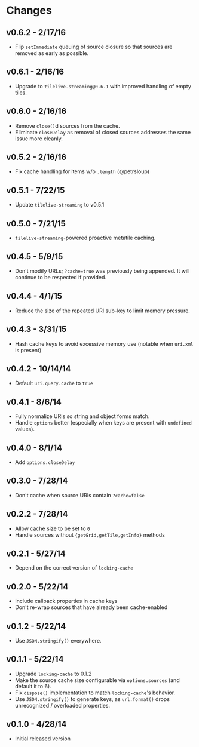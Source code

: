 # Changes

## v0.6.2 - 2/17/16

* Flip `setImmediate` queuing of source closure so that sources are removed as
  early as possible.

## v0.6.1 - 2/16/16

* Upgrade to `tilelive-streaming@0.6.1` with improved handling of empty tiles.

## v0.6.0 - 2/16/16

* Remove `close()`d sources from the cache.
* Eliminate `closeDelay` as removal of closed sources addresses the same issue
  more cleanly.

## v0.5.2 - 2/16/16

* Fix cache handling for items w/o `.length` (@petrsloup)

## v0.5.1 - 7/22/15

* Update `tilelive-streaming` to v0.5.1

## v0.5.0 - 7/21/15

* `tilelive-streaming`-powered proactive metatile caching.

## v0.4.5 - 5/9/15

* Don't modify URLs; `?cache=true` was previously being appended. It will
  continue to be respected if provided.

## v0.4.4 - 4/1/15

* Reduce the size of the repeated URI sub-key to limit memory pressure.

## v0.4.3 - 3/31/15

* Hash cache keys to avoid excessive memory use (notable when `uri.xml` is
  present)

## v0.4.2 - 10/14/14

* Default `uri.query.cache` to `true`

## v0.4.1 - 8/6/14

* Fully normalize URIs so string and object forms match.
* Handle `options` better (especially when keys are present with `undefined`
  values).

## v0.4.0 - 8/1/14

* Add `options.closeDelay`

## v0.3.0 - 7/28/14

* Don't cache when source URIs contain `?cache=false`

## v0.2.2 - 7/28/14

* Allow cache size to be set to `0`
* Handle sources without `{getGrid,getTile,getInfo}` methods

## v0.2.1 - 5/27/14

* Depend on the correct version of `locking-cache`

## v0.2.0 - 5/22/14

* Include callback properties in cache keys
* Don't re-wrap sources that have already been cache-enabled

## v0.1.2 - 5/22/14

* Use `JSON.stringify()` everywhere.

## v0.1.1 - 5/22/14

* Upgrade `locking-cache` to 0.1.2
* Make the source cache size configurable via `options.sources` (and default it
  to 6).
* Fix `dispose()` implementation to match `locking-cache`'s behavior.
* Use `JSON.stringify()` to generate keys, as `url.format()` drops unrecognized
  / overloaded properties.

## v0.1.0 - 4/28/14

* Initial released version
